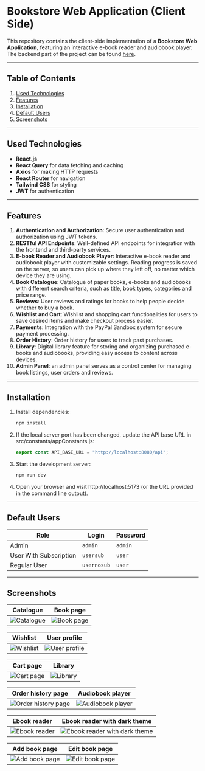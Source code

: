 # Bookstore Web Application (Client Side)

This repository contains the client-side implementation of a **Bookstore Web Application**, featuring an interactive e-book reader and audiobook player. The backend part of the project can be found [here](https://github.com/eryxmiliaris/bookstore-server).

---

## Table of Contents

1. [Used Technologies](#used-technologies)
2. [Features](#features)
3. [Installation](#installation)
4. [Default Users](#default-users)
5. [Screenshots](#screenshots)

---

## Used Technologies

- **React.js**
- **React Query** for data fetching and caching
- **Axios** for making HTTP requests
- **React Router** for navigation
- **Tailwind CSS** for styling
- **JWT** for authentication

---

## Features

1. **Authentication and Authorization**: Secure user authentication and authorization using JWT tokens.
2. **RESTful API Endpoints**: Well-defined API endpoints for integration with the frontend and third-party services.
3. **E-book Reader and Audiobook Player**: Interactive e-book reader and audiobook player with customizable settings. Reading progress is saved on the server, so users can pick up where they left off, no matter which device they are using.
4. **Book Catalogue**: Catalogue of paper books, e-books and audiobooks with different search criteria, such as title, book types, categories and price range.
5. **Reviews**: User reviews and ratings for books to help people decide whether to buy a book.
6. **Wishlist and Cart**: Wishlist and shopping cart functionalities for users to save desired items and make checkout process easier.
7. **Payments**: Integration with the PayPal Sandbox system for secure payment processing.
8. **Order History**: Order history for users to track past purchases.
9. **Library**: Digital library feature for storing and organizing purchased e-books and audiobooks, providing easy access to content across devices.
10. **Admin Panel**: an admin panel serves as a control center for managing book listings, user orders and reviews.

---

## Installation

1. Install dependencies:
    ```bash
   npm install  
   ```  
2. If the local server port has been changed, update the API base URL in src/constants/appConstants.js:  
    ```javascript
   export const API_BASE_URL = "http://localhost:8080/api";
   ```
3. Start the development server:  
    ```bash
   npm run dev  
   ```  
4. Open your browser and visit http://localhost:5173 (or the URL provided in the command line output).

---

## Default Users

| **Role**       | **Login**     | **Password** |  
|-----------------|---------------|--------------|  
| Admin          | `admin`       | `admin`      |  
| User With Subscription | `usersub`     | `user`       |  
| Regular User    | `usernosub`   | `user`       |  

---

## Screenshots

Catalogue  |  Book page
:------------------------:|:-------------------------:
![Catalogue](./screenshots/catalogue.png)  |  ![Book page](./screenshots/book_page.png)

Wishlist  |  User profile
:------------------------:|:-------------------------:
![Wishlist](./screenshots/wishlist.png)  |  ![User profile](./screenshots//user_profile.png)

Cart page  |  Library
:------------------------:|:-------------------------:
![Cart page](./screenshots/cart_page.png)  |  ![Library](./screenshots/library_page.png)

Order history page  |  Audiobook player
:------------------------:|:-------------------------:
![Order history page](./screenshots/orders_page.png)  |  ![Audiobook player](./screenshots/audiobook_player.png)

Ebook reader  |  Ebook reader with dark theme
:------------------------:|:-------------------------:
![Ebook reader](./screenshots/ebook_reader.png)  |  ![Ebook reader with dark theme](./screenshots/ebook_reader2.png)

Add book page  |  Edit book page
:------------------------:|:-------------------------:
![Add book page](./screenshots/add_book.png)  |  ![Edit book page](./screenshots/edit_book.png)
